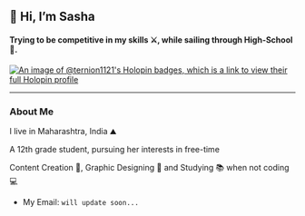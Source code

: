 ## 👋 Hi, I’m Sasha

#### Trying to be competitive in my skills ⚔, while sailing through High-School 🎒.

 
[![An image of @ternion1121's Holopin badges, which is a link to view their full Holopin profile](https://holopin.me/ternion1121)](https://holopin.io/@ternion1121)

<hr>

### About Me

I live in Maharashtra, India ⛰

A 12th grade student, pursuing her interests in free-time 

Content Creation 📝, Graphic Designing 📸  and Studying 📚 when not coding 💻 

- My Email: `will update soon...`
